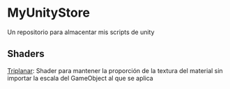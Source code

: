 # MyUnityStore
Un repositorio para almacentar mis scripts de unity

## Shaders
[Triplanar](https://github.com/Trystan4861/MyUnityStore/blob/main/Assets/Shaders/Triplanar.md): Shader para mantener la proporción de la textura del material sin importar la escala del GameObject al que se aplica
